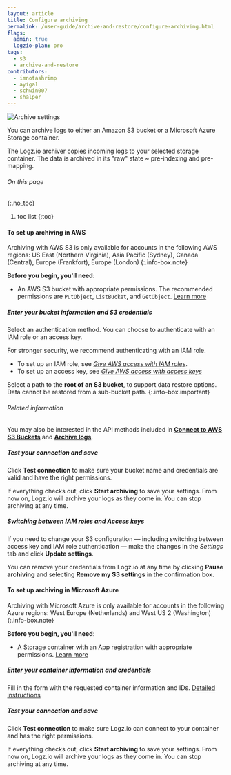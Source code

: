 ```yaml
---
layout: article
title: Configure archiving
permalink: /user-guide/archive-and-restore/configure-archiving.html
flags:
  admin: true
  logzio-plan: pro
tags:
  - s3
  - archive-and-restore
contributors:
  - imnotashrimp
  - ayigal
  - schwin007
  - shalper
---
```


![Archive settings](https://dytvr9ot2sszz.cloudfront.net/logz-docs/archive-azure/archive-settings-112020.png)

You can archive logs to either an Amazon S3 bucket or a Microsoft Azure Storage container.

The Logz.io archiver copies incoming logs to your selected storage container. The data is archived in its "raw" state ~ pre-indexing and pre-mapping.

###### On this page
{:.no_toc}

1. toc list
{:toc}

#### To set up archiving in AWS


<!--info-box-start:info -->
Archiving with AWS S3 is only available for accounts in the following AWS regions: US East (Northern Virginia), Asia Pacific (Sydney), Canada (Central), Europe (Frankfort), Europe (London)
{:.info-box.note}
<!--info-box-end -->

**Before you begin, you'll need**:

* An AWS S3 bucket with appropriate permissions. The recommended permissions are `PutObject`, `ListBucket`, and `GetObject`. [Learn more](/user-guide/archive-and-restore/set-s3-permissions.html)

<div class="tasklist">

##### Enter your bucket information and S3 credentials

Select an authentication method. You can choose to authenticate with an IAM role
or an access key.

For stronger security,
we recommend authenticating with an IAM role.

* To set up an IAM role, see
  [_Give AWS access with IAM roles_]({{site.baseurl}}/user-guide/give-aws-access-with-iam-roles/).
* To set up an access key, see
  [_Give AWS access with access keys_]({{site.baseurl}}/user-guide/give-aws-access-with-access-keys/)

<!--info-box-start:info -->
Select a path to the **root of an S3 bucket**, to support data restore options. Data cannot be restored from a sub-bucket path.
{:.info-box.important}
<!--info-box-end -->

###### Related information
You may also be interested in the API methods included in [**Connect to AWS S3 Buckets**](https://docs.logz.io/api/#tag/Connect-to-S3-Buckets) and [**Archive logs**](https://docs.logz.io/api/#tag/Archive-logs).

##### Test your connection and save

Click **Test connection** to make sure your bucket name and credentials
are valid and have the right permissions.

If everything checks out, click **Start archiving** to save your settings.
From now on, Logz.io will archive your logs as they come in.
You can stop archiving at any time.

##### Switching between IAM roles and Access keys

If you need to change your S3 configuration —
including switching between access key and IAM role authentication —
make the changes in the _Settings_ tab and click **Update settings**.

You can remove your credentials from Logz.io at any time
by clicking **Pause archiving**
and selecting **Remove my S3 settings** in the confirmation box.

</div>

#### To set up archiving in Microsoft Azure

<!--info-box-start:info -->
Archiving with Microsoft Azure is only available for accounts in the following Azure regions: West Europe (Netherlands) and West US 2 (Washington) 
{:.info-box.note}
<!--info-box-end -->

**Before you begin, you'll need**:

* A Storage container with an App registration with appropriate permissions. [Learn more](/user-guide/archive-and-restore/azure-blob-permissions/#minimal-permissions)

<div class="tasklist">

##### Enter your container information and credentials

Fill in the form with the requested container information and IDs. [Detailed instructions](/user-guide/archive-and-restore/azure-blob-permissions/)

##### Test your connection and save

Click **Test connection** to make sure Logz.io can connect to your container and has the right permissions.

If everything checks out, click **Start archiving** to save your settings.
From now on, Logz.io will archive your logs as they come in.
You can stop archiving at any time.

</div>
